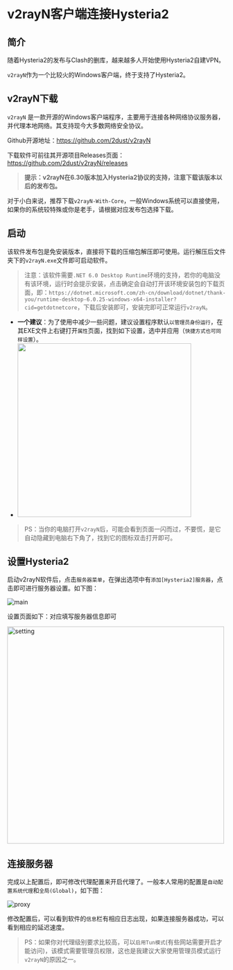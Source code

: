 # v2rayN客户端连接Hysteria2

## 简介

随着Hysteria2的发布与Clash的删库，越来越多人开始使用Hysteria2自建VPN。

`v2rayN`作为一个比较火的Windows客户端，终于支持了Hysteria2。

<!-- more -->

## v2rayN下载

`v2rayN` 是一款开源的Windows客户端程序，主要用于连接各种网络协议服务器，并代理本地网络。其支持现今大多数网络安全协议。

Github开源地址：https://github.com/2dust/v2rayN

下载软件可前往其开源项目Releases页面：https://github.com/2dust/v2rayN/releases

> **提示：v2rayN在6.30版本加入Hysteria2协议的支持，注意下载该版本以后的发布包。**

对于小白来说，推荐下载`v2rayN-With-Core`，一般Windows系统可以直接使用，如果你的系统较特殊或你是老手，请根据对应发布包选择下载。

<!-- 文章内嵌广告位 -->
<div class="article-ads"></div>

## 启动

该软件发布包是免安装版本，直接将下载的压缩包解压即可使用。运行解压后文件夹下的`v2rayN.exe`文件即可启动软件。

> 注意：该软件需要`.NET 6.0 Desktop Runtime`环境的支持，若你的电脑没有该环境，运行时会提示安装，点击确定会自动打开该环境安装包的下载页面，即：`https://dotnet.microsoft.com/zh-cn/download/dotnet/thank-you/runtime-desktop-6.0.25-windows-x64-installer?cid=getdotnetcore`，下载后安装即可，安装完即可正常运行`v2rayN`。


- **一个建议**：为了使用中减少一些问题，建议设置程序默认`以管理员身份运行`，在其EXE文件上右键打开`属性`页面，找到如下设置，选中并应用（`快捷方式也可同样设置`）。
- <img src="https://images.oldmoon.top/images/dingdangdog/dingdangdog-1703062482640.jpg" width="400px" />

> PS：当你的电脑打开`v2rayN`后，可能会看到页面一闪而过，不要慌，是它自动隐藏到电脑右下角了，找到它的图标双击打开即可。

<!-- 文章内嵌广告位 -->
<div class="article-ads"></div>

## 设置Hysteria2

启动v2rayN软件后，点击`服务器菜单`，在弹出选项中有`添加[Hysteria2]服务器`，点击即可进行服务器设置。如下图：

![main](https://images.oldmoon.top/images/dingdangdog/dingdangdog-1703062847139.jpg)

设置页面如下：对应填写服务器信息即可

<img alt="setting" src="https://images.oldmoon.top/images/dingdangdog/dingdangdog-1703062889699.jpg" width="500px"/>

## 连接服务器

完成以上配置后，即可修改代理配置来开启代理了。一般本人常用的配置是`自动配置系统代理`和`全局(Global)`，如下图：

![proxy](https://images.oldmoon.top/images/dingdangdog/dingdangdog-1703063125845.jpg)

修改配置后，可以看到软件的`信息`栏有相应日志出现，如果连接服务器成功，可以看到相应的延迟速度。

> PS：如果你对代理级别要求比较高，可以`启用Tun模式`(有些网站需要开启才能访问)，该模式需要管理员权限，这也是我建议大家使用管理员模式运行`v2rayN`的原因之一。
